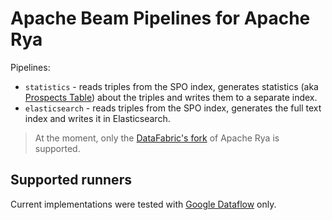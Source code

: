 # Apache Beam Pipelines for Apache Rya

Pipelines:

* `statistics` - reads triples from the SPO index, generates statistics (aka [Prospects Table](https://github.com/apache/incubator-rya/blob/master/extras/rya.manual/src/site/markdown/eval.md)) about the triples and writes them to a separate index.
* `elasticsearch` - reads triples from the SPO index, generates the full text index and writes it in Elasticsearch.

> At the moment, only the [DataFabric's fork](http://github.com/DataFabricRus/incubator-rya) of Apache Rya is supported.

## Supported runners

Current implementations were tested with [Google Dataflow](https://cloud.google.com/dataflow/) only.